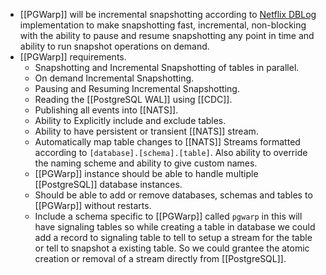 - [[PGWarp]] will be incremental snapshotting according to [Netflix DBLog](https://netflixtechblog.com/dblog-a-generic-change-data-capture-framework-69351fb9099b) implementation to make snapshotting fast, incremental, non-blocking with the ability to pause and resume snapshotting any point in time and  ability to run snapshot operations on demand.
- [[PGWarp]] requirements.
	- Snapshotting and Incremental Snapshotting of tables in parallel.
	- On demand Incremental Snapshotting.
	- Pausing and Resuming Incremental Snapshotting.
	- Reading the [[PostgreSQL WAL]] using [[CDC]].
	- Publishing all events into [[NATS]].
	- Ability to Explicitly include and exclude tables.
	- Ability to have persistent or transient [[NATS]] stream.
	- Automatically map table changes to [[NATS]] Streams formatted according to `[database].[schema].[table]`. Also ability to override the naming scheme and ability to give custom names.
	- [[PGWarp]] instance should be able to handle multiple [[PostgreSQL]] database instances.
	- Should be able to add or remove databases, schemas and tables to [[PGWarp]] without restarts.
	- Include a schema specific to [[PGWarp]] called `pgwarp` in this will have signaling tables so while creating a table in database we could add a record to signaling table to tell to setup a stream for the table or tell to snapshot a existing table. So we could grantee the atomic creation or removal of a stream directly from [[PostgreSQL]].